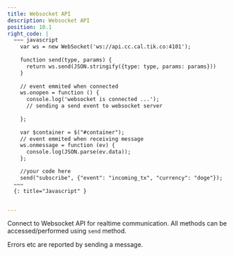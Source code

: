 ```yaml
---
title: Websocket API
description: Websocket API
position: 10.1
right_code: |
  ~~~ javascript
    var ws = new WebSocket('ws://api.cc.cal.tik.co:4101');
  
    function send(type, params) {
      return ws.send(JSON.stringify({type: type, params: params}))
    }
    
    // event emmited when connected
    ws.onopen = function () {
      console.log('websocket is connected ...');
      // sending a send event to websocket server
    
    };
    
    var $container = $("#container");
    // event emmited when receiving message
    ws.onmessage = function (ev) {
      console.log(JSON.parse(ev.data));
    };

    //your code here
    send("subscribe", {"event": "incoming_tx", "currency": "doge"});
  ~~~
  {: title="Javascript" }


---
```



Connect to Websocket API for realtime communication. All methods can be accessed/performed using `send` method. 

Errors etc are reported by sending a message. 

